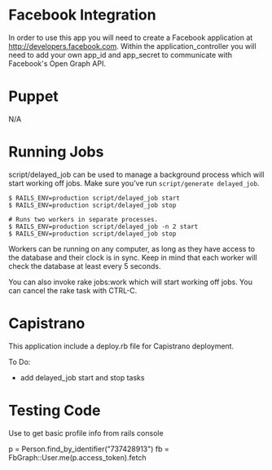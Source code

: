 # Facebook Integration
In order to use this app you will need to create a Facebook application at http://developers.facebook.com.  Within the application_controller you will need to add your own app_id and app_secret to communicate with Facebook's Open Graph API.

# Puppet
N/A

# Running Jobs

script/delayed_job can be used to manage a background process which will start working off jobs. Make sure you’ve run `script/generate delayed_job`.

    $ RAILS_ENV=production script/delayed_job start
    $ RAILS_ENV=production script/delayed_job stop

    # Runs two workers in separate processes.
    $ RAILS_ENV=production script/delayed_job -n 2 start
    $ RAILS_ENV=production script/delayed_job stop

Workers can be running on any computer, as long as they have access to the database and their clock is in sync. Keep in mind that each worker will check the database at least every 5 seconds.

You can also invoke rake jobs:work which will start working off jobs. You can cancel the rake task with CTRL-C.

# Capistrano

This application include a deploy.rb file for Capistrano deployment.  

To Do:
* add delayed_job start and stop tasks

# Testing Code

Use to get basic profile info from rails console

p = Person.find_by_identifier("737428913")
fb = FbGraph::User.me(p.access_token).fetch

